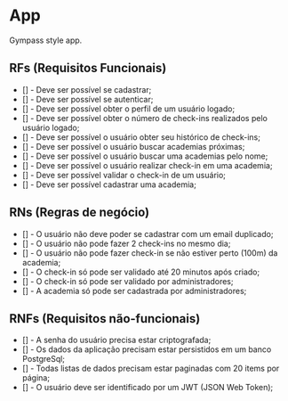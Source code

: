 # App

Gympass style app.

## RFs (Requisitos Funcionais)

- [] - Deve ser possível se cadastrar;
- [] - Deve ser possível se autenticar;
- [] - Deve ser possível obter o perfil de um usuário logado;
- [] - Deve ser possível obter o número de check-ins realizados pelo usuário logado;
- [] - Deve ser possível o usuário obter seu histórico de check-ins;
- [] - Deve ser possível o usuário buscar academias próximas;
- [] - Deve ser possível o usuário buscar uma academias pelo nome;
- [] - Deve ser possível o usuário realizar check-in em uma academia;
- [] - Deve ser possível validar o check-in de um usuário;
- [] - Deve ser possível cadastrar uma academia;

## RNs (Regras de negócio)

- [] - O usuário não deve poder se cadastrar com um email duplicado;
- [] - O usuário não pode fazer 2 check-ins no mesmo dia;
- [] - O usuário não pode fazer check-in se não estiver perto (100m) da academia;
- [] - O check-in só pode ser validado até 20 minutos após criado;
- [] - O check-in só pode ser validado por administradores;
- [] - A academia só pode ser cadastrada por administradores;

## RNFs (Requisitos não-funcionais)

- [] - A senha do usuário precisa estar criptografada;
- [] - Os dados da aplicação precisam estar persistidos em um banco PostgreSql;
- [] - Todas listas de dados precisam estar paginadas com 20 items por página;
- [] - O usuário deve ser identificado por um JWT (JSON Web Token);
